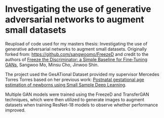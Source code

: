 # Investigating the use of generative adversarial networks to augment small datasets
Reupload of code used for my masters thesis: Investigating the use of generative adversarial networks to augment small datasets. Originally forked from: https://github.com/sangwoomo/FreezeD and credit to the authors of [Freeze the Discriminator: a Simple Baseline for Fine-Tuning GANs](https://arxiv.org/abs/2002.10964), Sangwoo Mo, Minsu Cho, Jinwoo Shin.

The project used the GesATional Dataset provided my supervisor Mercedes Torres Torres based on her previous work: [Postnatal gestational age estimation of newborns using Small Sample Deep Learning](https://www.sciencedirect.com/science/article/pii/S0262885618301483).

Multiple GAN models were trained using the FreezeD and TransferGAN techniques, which were then utilized to generate images to augment datasets when training ResNet-18 models to observe whether performance improved.




